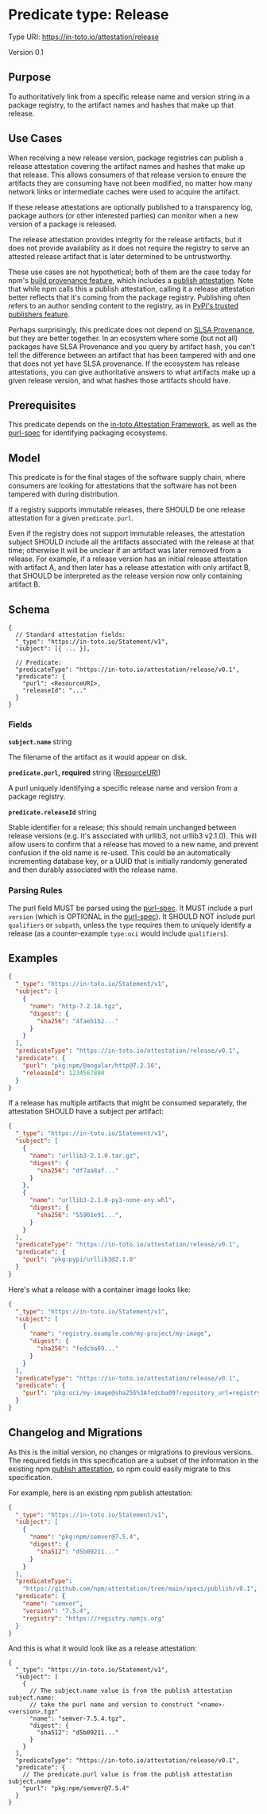 # Predicate type: Release

Type URI: https://in-toto.io/attestation/release

Version 0.1

## Purpose

To authoritatively link from a specific release name and version string in a
package registry, to the artifact names and hashes that make up that release.

## Use Cases

When receiving a new release version, package registries can publish a release
attestation covering the artifact names and hashes that make up that release.
This allows consumers of that release version to ensure the artifacts they are
consuming have not been modified, no matter how many network links or
intermediate caches were used to acquire the artifact.

If these release attestations are optionally published to a transparency log,
package authors (or other interested parties) can monitor when a new version of
a package is released.

The release attestation provides integrity for the release artifacts, but it
does not provide availability as it does not require the registry to serve an
attested release artifact that is later determined to be untrustworthy.

These use cases are not hypothetical; both of them are the case today for npm's
[build provenance feature], which includes a [publish attestation]. Note that
while npm calls this a publish attestation, calling it a release attestation
better reflects that it's coming from the package registry. Publishing often
refers to an author sending content to the registry, as in
[PyPI's trusted publishers feature].

Perhaps surprisingly, this predicate does not depend on [SLSA Provenance], but
they are better together. In an ecosystem where some (but not all) packages
have SLSA Provenance and you query by artifact hash, you can't tell the
difference between an artifact that has been tampered with and one that does
not yet have SLSA provenance. If the ecosystem has release attestations, you
can give authoritative answers to what artifacts make up a given release
version, and what hashes those artifacts should have.

## Prerequisites

This predicate depends on the [in-toto Attestation Framework], as well as the
[purl-spec] for identifying packaging ecosystems.

## Model

This predicate is for the final stages of the software supply chain, where
consumers are looking for attestations that the software has not been tampered
with during distribution.

If a registry supports immutable releases, there SHOULD be one release
attestation for a given `predicate.purl`.

Even if the registry does not support immutable releases, the attestation
subject SHOULD include all the artifacts associated with the release at that
time; otherwise it will be unclear if an artifact was later removed from a
release. For example, if a release version has an initial release attestation
with artifact A, and then later has a release attestation with only artifact B,
that SHOULD be interpreted as the release version now only containing artifact
B.

## Schema

```jsonc
{
  // Standard attestation fields:
  "_type": "https://in-toto.io/Statement/v1",
  "subject": [{ ... }],

  // Predicate:
  "predicateType": "https://in-toto.io/attestation/release/v0.1",
  "predicate": {
    "purl": <ResourceURI>,
    "releaseId": "..."
  }
}
```

### Fields

**`subject.name`** string

The filename of the artifact as it would appear on disk.

**`predicate.purl`, required** string ([ResourceURI])

A purl uniquely identifying a specific release name and version from a package
registry.

**`predicate.releaseId`** string

Stable identifier for a release; this should remain unchanged between release
versions (e.g. it's associated with urllib3, not urllib3 v2.1.0). This will
allow users to confirm that a release has moved to a new name, and prevent
confusion if the old name is re-used. This could be an automatically
incrementing database key, or a UUID that is initially randomly generated and
then durably associated with the release name.

### Parsing Rules

The purl field MUST be parsed using the [purl-spec]. It MUST include a purl
`version` (which is OPTIONAL in the [purl-spec]). It SHOULD NOT include purl
`qualifiers` or `subpath`, unless the `type` requires them to uniquely identify
a release (as a counter-example `type:oci` would include `qualifiers`).

## Examples

```json
{
  "_type": "https://in-toto.io/Statement/v1",
  "subject": [
    {
      "name": "http-7.2.16.tgz",
      "digest": {
        "sha256": "4faeb1b2..."
      }
    }
  ],
  "predicateType": "https://in-toto.io/attestation/release/v0.1",
  "predicate": {
    "purl": "pkg:npm/@angular/http@7.2.16",
    "releaseId": 1234567890
  }
}
```

If a release has multiple artifacts that might be consumed separately, the
attestation SHOULD have a subject per artifact:

```json
{
  "_type": "https://in-toto.io/Statement/v1",
  "subject": [
    {
      "name": "urllib3-2.1.0.tar.gz",
      "digest": {
        "sha256": "df7aa8af..."
      }
    },
    {
      "name": "urllib3-2.1.0-py3-none-any.whl",
      "digest": {
        "sha256": "55901e91...",
      }
    }
  ],
  "predicateType": "https://in-toto.io/attestation/release/v0.1",
  "predicate": {
    "purl": "pkg:pypi/urllib3@2.1.0"
  }
}
```

Here's what a release with a container image looks like:

```json
{
  "_type": "https://in-toto.io/Statement/v1",
  "subject": [
    {
      "name": "registry.example.com/my-project/my-image",
      "digest": {
        "sha256": "fedcba09..."
      }
    }
  ],
  "predicateType": "https://in-toto.io/attestation/release/v0.1",
  "predicate": {
    "purl": "pkg:oci/my-image@sha256%3Afedcba09?repository_url=registry.example.com/my-project/my-image&tag=v1.2.3"
  }
}
```

## Changelog and Migrations

As this is the initial version, no changes or migrations to previous versions.
The required fields in this specification are a subset of the information
in the existing npm [publish attestation], so npm could easily migrate to this
specification.

For example, here is an existing npm publish attestation:

```json
{
  "_type": "https://in-toto.io/Statement/v1",
  "subject": [
    {
      "name": "pkg:npm/semver@7.5.4",
      "digest": {
        "sha512": "d5b09211..."
      }
    }
  ],
  "predicateType":
    "https://github.com/npm/attestation/tree/main/specs/publish/v0.1",
  "predicate": {
    "name": "semver",
    "version": "7.5.4",
    "registry": "https://registry.npmjs.org"
  }
}
```

And this is what it would look like as a release attestation:

```jsonc
{
  "_type": "https://in-toto.io/Statement/v1",
  "subject": [
    {
      // The subject.name value is from the publish attestation subject.name:
      // take the purl name and version to construct "<name>-<version>.tgz"
      "name": "semver-7.5.4.tgz",
      "digest": {
        "sha512": "d5b09211..."
      }
    }
  ],
  "predicateType": "https://in-toto.io/attestation/release/v0.1",
  "predicate": {
    // The predicate.purl value is from the publish attestation subject.name
    "purl": "pkg:npm/semver@7.5.4"
  }
}
```

[build provenance feature]:
https://github.blog/2023-04-19-introducing-npm-package-provenance/
[publish attestation]:
https://github.com/npm/attestation/tree/main/specs/publish/v0.1
[PyPI's trusted publishers feature]: https://docs.pypi.org/trusted-publishers/
[SLSA Provenance]: https://slsa.dev/provenance
[in-toto Attestation Framework]: ../README.md
[purl-spec]: https://github.com/package-url/purl-spec
[ResourceURI]: ../v1/field_types.md#resourceuri
